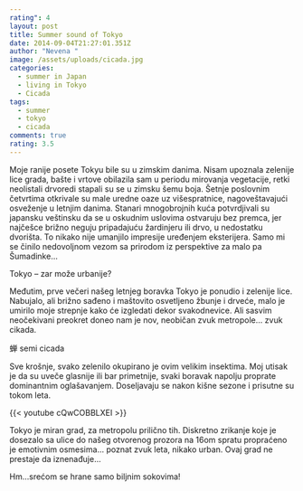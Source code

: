 ```yaml
---
rating": 4
layout: post
title: Summer sound of Tokyo
date: 2014-09-04T21:27:01.351Z
author: "Nevena "
image: /assets/uploads/cicada.jpg
categories:
  - summer in Japan
  - living in Tokyo
  - Cicada
tags:
  - summer
  - tokyo
  - cicada
comments: true
rating: 3.5
---
```

Moje ranije posete Tokyu bile su u zimskim danima. Nisam upoznala zelenije lice grada, bašte i vrtove obilazila sam u periodu mirovanja vegetacije, retki neolistali drvoredi stapali su se u zimsku šemu boja. Šetnje poslovnim četvrtima otkrivale su male uredne oaze uz višespratnice, nagoveštavajući osveženje u letnjim danima. Stanari mnogobrojnih kuća potvrdjivali su japansku veštinsku da se u oskudnim uslovima ostvaruju bez premca, jer najčešce brižno neguju pripadajuću žardinjeru ili drvo, u nedostatku dvorišta. To nikako nije umanjilo impresije uređenjem eksterijera. Samo mi se činilo nedovoljnom vezom sa prirodom iz perspektive za malo pa Šumadinke… 

Tokyo – zar može urbanije?

Međutim, prve večeri našeg letnjeg boravka Tokyo je ponudio i zelenije lice. Nabujalo, ali brižno sađeno i maštovito osvetljeno žbunje i drveće, malo je umirilo moje strepnje kako će izgledati dekor svakodnevice. Ali sasvim neočekivani preokret doneo nam je nov, neobičan zvuk metropole… zvuk cikada.

蝉 
semi
cicada

Sve krošnje, svako zelenilo okupirano je ovim velikim insektima. Moj utisak je da su uveče glasnije ili bar primetnije, svaki boravak napolju proprate dominantnim oglašavanjem. Doseljavaju se nakon kišne sezone i prisutne su tokom leta. 

{{< youtube cQwCOBBLXEI >}}

Tokyo je miran grad, za metropolu prilično tih. Diskretno zrikanje koje je dosezalo sa ulice do našeg otvorenog prozora na 16om spratu propraćeno je emotivnim osmesima... poznat zvuk leta, nikako urban. Ovaj grad ne prestaje da iznenađuje...


Hm...srećom se hrane samo biljnim sokovima!

